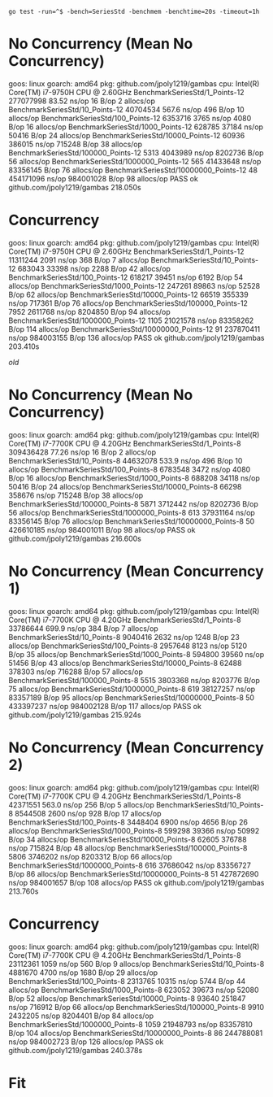 `go test -run=^$ -bench=SeriesStd -benchmem -benchtime=20s -timeout=1h`

# No Concurrency (Mean No Concurrency)
goos: linux
goarch: amd64
pkg: github.com/jpoly1219/gambas
cpu: Intel(R) Core(TM) i7-9750H CPU @ 2.60GHz
BenchmarkSeriesStd/1_Points-12          277077998               83.52 ns/op           16 B/op          2 allocs/op
BenchmarkSeriesStd/10_Points-12         40704534               567.6 ns/op           496 B/op         10 allocs/op
BenchmarkSeriesStd/100_Points-12         6353716              3765 ns/op            4080 B/op         16 allocs/op
BenchmarkSeriesStd/1000_Points-12         628785             37184 ns/op           50416 B/op         24 allocs/op
BenchmarkSeriesStd/10000_Points-12         60936            386015 ns/op          715248 B/op         38 allocs/op
BenchmarkSeriesStd/100000_Points-12         5313           4043989 ns/op         8202736 B/op         56 allocs/op
BenchmarkSeriesStd/1000000_Points-12         565          41433648 ns/op        83356145 B/op         76 allocs/op
BenchmarkSeriesStd/10000000_Points-12         48         454171096 ns/op        984001028 B/op        98 allocs/op
PASS
ok      github.com/jpoly1219/gambas     218.050s

# Concurrency
goos: linux
goarch: amd64
pkg: github.com/jpoly1219/gambas
cpu: Intel(R) Core(TM) i7-9750H CPU @ 2.60GHz
BenchmarkSeriesStd/1_Points-12          11311244              2091 ns/op             368 B/op          7 allocs/op
BenchmarkSeriesStd/10_Points-12           683043             33398 ns/op            2288 B/op         42 allocs/op
BenchmarkSeriesStd/100_Points-12          618217             39451 ns/op            6192 B/op         54 allocs/op
BenchmarkSeriesStd/1000_Points-12         247261             89863 ns/op           52528 B/op         62 allocs/op
BenchmarkSeriesStd/10000_Points-12         66519            355339 ns/op          717361 B/op         76 allocs/op
BenchmarkSeriesStd/100000_Points-12         7952           2611768 ns/op         8204850 B/op         94 allocs/op
BenchmarkSeriesStd/1000000_Points-12        1105          21021578 ns/op        83358262 B/op        114 allocs/op
BenchmarkSeriesStd/10000000_Points-12         91         237870411 ns/op        984003155 B/op       136 allocs/op
PASS
ok      github.com/jpoly1219/gambas     203.410s

*old*
# No Concurrency (Mean No Concurrency)
goos: linux
goarch: amd64
pkg: github.com/jpoly1219/gambas
cpu: Intel(R) Core(TM) i7-7700K CPU @ 4.20GHz
BenchmarkSeriesStd/1_Points-8           309436428               77.26 ns/op           16 B/op          2 allocs/op
BenchmarkSeriesStd/10_Points-8          44632078               533.9 ns/op           496 B/op         10 allocs/op
BenchmarkSeriesStd/100_Points-8          6783548              3472 ns/op            4080 B/op         16 allocs/op
BenchmarkSeriesStd/1000_Points-8          688208             34118 ns/op           50416 B/op         24 allocs/op
BenchmarkSeriesStd/10000_Points-8          66298            358676 ns/op          715248 B/op         38 allocs/op
BenchmarkSeriesStd/100000_Points-8          5871           3712442 ns/op         8202736 B/op         56 allocs/op
BenchmarkSeriesStd/1000000_Points-8          613          37931164 ns/op        83356145 B/op         76 allocs/op
BenchmarkSeriesStd/10000000_Points-8          50         426610185 ns/op        984001011 B/op        98 allocs/op
PASS
ok      github.com/jpoly1219/gambas     216.600s

# No Concurrency (Mean Concurrency 1)
goos: linux
goarch: amd64
pkg: github.com/jpoly1219/gambas
cpu: Intel(R) Core(TM) i7-7700K CPU @ 4.20GHz
BenchmarkSeriesStd/1_Points-8           33786644               699.9 ns/op           384 B/op          7 allocs/op
BenchmarkSeriesStd/10_Points-8           9040416              2632 ns/op            1248 B/op         23 allocs/op
BenchmarkSeriesStd/100_Points-8          2957648              8123 ns/op            5120 B/op         35 allocs/op
BenchmarkSeriesStd/1000_Points-8          594800             39560 ns/op           51456 B/op         43 allocs/op
BenchmarkSeriesStd/10000_Points-8          62488            378303 ns/op          716288 B/op         57 allocs/op
BenchmarkSeriesStd/100000_Points-8          5515           3803368 ns/op         8203776 B/op         75 allocs/op
BenchmarkSeriesStd/1000000_Points-8          619          38127257 ns/op        83357189 B/op         95 allocs/op
BenchmarkSeriesStd/10000000_Points-8          50         433397237 ns/op        984002128 B/op       117 allocs/op
PASS
ok      github.com/jpoly1219/gambas     215.924s

# No Concurrency (Mean Concurrency 2)
goos: linux
goarch: amd64
pkg: github.com/jpoly1219/gambas
cpu: Intel(R) Core(TM) i7-7700K CPU @ 4.20GHz
BenchmarkSeriesStd/1_Points-8           42371551               563.0 ns/op           256 B/op          5 allocs/op
BenchmarkSeriesStd/10_Points-8           8544508              2600 ns/op             928 B/op         17 allocs/op
BenchmarkSeriesStd/100_Points-8          3448404              6900 ns/op            4656 B/op         26 allocs/op
BenchmarkSeriesStd/1000_Points-8          599298             39366 ns/op           50992 B/op         34 allocs/op
BenchmarkSeriesStd/10000_Points-8          62605            376788 ns/op          715824 B/op         48 allocs/op
BenchmarkSeriesStd/100000_Points-8          5806           3746202 ns/op         8203312 B/op         66 allocs/op
BenchmarkSeriesStd/1000000_Points-8          616          37686042 ns/op        83356727 B/op         86 allocs/op
BenchmarkSeriesStd/10000000_Points-8          51         427872690 ns/op        984001657 B/op       108 allocs/op
PASS
ok      github.com/jpoly1219/gambas     213.760s

# Concurrency
goos: linux
goarch: amd64
pkg: github.com/jpoly1219/gambas
cpu: Intel(R) Core(TM) i7-7700K CPU @ 4.20GHz
BenchmarkSeriesStd/1_Points-8           23112361              1059 ns/op             560 B/op          9 allocs/op
BenchmarkSeriesStd/10_Points-8           4881670              4700 ns/op            1680 B/op         29 allocs/op
BenchmarkSeriesStd/100_Points-8          2313765             10315 ns/op            5744 B/op         44 allocs/op
BenchmarkSeriesStd/1000_Points-8          623052             39673 ns/op           52080 B/op         52 allocs/op
BenchmarkSeriesStd/10000_Points-8          93640            251847 ns/op          716912 B/op         66 allocs/op
BenchmarkSeriesStd/100000_Points-8          9910           2432205 ns/op         8204401 B/op         84 allocs/op
BenchmarkSeriesStd/1000000_Points-8         1059          21948793 ns/op        83357810 B/op        104 allocs/op
BenchmarkSeriesStd/10000000_Points-8          86         244788081 ns/op        984002723 B/op       126 allocs/op
PASS
ok      github.com/jpoly1219/gambas     240.378s

# Fit
